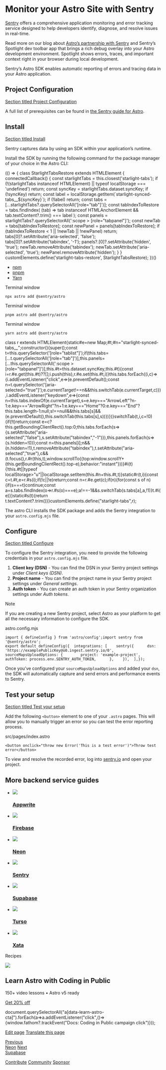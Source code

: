 Monitor your Astro Site with Sentry
===================================

[Sentry](https://sentry.io) offers a comprehensive application monitoring and error tracking service designed to help developers identify, diagnose, and resolve issues in real-time.

Read more on our blog about [Astro’s partnership with Sentry](https://astro.build/blog/sentry-official-monitoring-partner/) and Sentry’s Spotlight dev toolbar app that brings a rich debug overlay into your Astro development environment. Spotlight shows errors, traces, and important context right in your browser during local development.

Sentry’s Astro SDK enables automatic reporting of errors and tracing data in your Astro application.

Project Configuration
---------------------

[Section titled Project Configuration](#project-configuration)

A full list of prerequisites can be found in [the Sentry guide for Astro](https://docs.sentry.io/platforms/javascript/guides/astro/#prerequisites).

Install
-------

[Section titled Install](#install)

Sentry captures data by using an SDK within your application’s runtime.

Install the SDK by running the following command for the package manager of your choice in the Astro CLI:

(() => { class StarlightTabsRestore extends HTMLElement { connectedCallback() { const starlightTabs = this.closest('starlight-tabs'); if (!(starlightTabs instanceof HTMLElement) || typeof localStorage === 'undefined') return; const syncKey = starlightTabs.dataset.syncKey; if (!syncKey) return; const label = localStorage.getItem(\`starlight-synced-tabs\_\_${syncKey}\`); if (!label) return; const tabs = \[...starlightTabs?.querySelectorAll('\[role="tab"\]')\]; const tabIndexToRestore = tabs.findIndex( (tab) => tab instanceof HTMLAnchorElement && tab.textContent?.trim() === label ); const panels = starlightTabs?.querySelectorAll(':scope > \[role="tabpanel"\]'); const newTab = tabs\[tabIndexToRestore\]; const newPanel = panels\[tabIndexToRestore\]; if (tabIndexToRestore < 1 || !newTab || !newPanel) return; tabs\[0\]?.setAttribute('aria-selected', 'false'); tabs\[0\]?.setAttribute('tabindex', '-1'); panels?.\[0\]?.setAttribute('hidden', 'true'); newTab.removeAttribute('tabindex'); newTab.setAttribute('aria-selected', 'true'); newPanel.removeAttribute('hidden'); } } customElements.define('starlight-tabs-restore', StarlightTabsRestore); })()

*   [npm](#tab-panel-3041)
*   [pnpm](#tab-panel-3042)
*   [Yarn](#tab-panel-3043)

Terminal window

    npx astro add @sentry/astro

Terminal window

    pnpm astro add @sentry/astro

Terminal window

    yarn astro add @sentry/astro

class r extends HTMLElement{static#e=new Map;#t;#n="starlight-synced-tabs\_\_";constructor(){super();const t=this.querySelector('\[role="tablist"\]');if(this.tabs=\[...t.querySelectorAll('\[role="tab"\]')\],this.panels=\[...this.querySelectorAll(':scope > \[role="tabpanel"\]')\],this.#t=this.dataset.syncKey,this.#t){const i=r.#e.get(this.#t)??\[\];i.push(this),r.#e.set(this.#t,i)}this.tabs.forEach((i,c)=>{i.addEventListener("click",e=>{e.preventDefault();const n=t.querySelector('\[aria-selected="true"\]');e.currentTarget!==n&&this.switchTab(e.currentTarget,c)}),i.addEventListener("keydown",e=>{const n=this.tabs.indexOf(e.currentTarget),s=e.key==="ArrowLeft"?n-1:e.key==="ArrowRight"?n+1:e.key==="Home"?0:e.key==="End"?this.tabs.length-1:null;s!==null&&this.tabs\[s\]&&(e.preventDefault(),this.switchTab(this.tabs\[s\],s))})})}switchTab(t,i,c=!0){if(!t)return;const e=c?this.getBoundingClientRect().top:0;this.tabs.forEach(s=>{s.setAttribute("aria-selected","false"),s.setAttribute("tabindex","-1")}),this.panels.forEach(s=>{s.hidden=!0});const n=this.panels\[i\];n&&(n.hidden=!1),t.removeAttribute("tabindex"),t.setAttribute("aria-selected","true"),c&&(t.focus(),r.#r(this,t),window.scrollTo({top:window.scrollY+(this.getBoundingClientRect().top-e),behavior:"instant"}))}#i(t){!this.#t||typeof localStorage>"u"||localStorage.setItem(this.#n+this.#t,t)}static#r(t,i){const c=t.#t,e=r.#s(i);if(!c||!e)return;const n=r.#e.get(c);if(n){for(const s of n){if(s===t)continue;const a=s.tabs.findIndex(o=>r.#s(o)===e);a!==-1&&s.switchTab(s.tabs\[a\],a,!1)}t.#i(e)}}static#s(t){return t.textContent?.trim()}}customElements.define("starlight-tabs",r);

The astro CLI installs the SDK package and adds the Sentry integration to your `astro.config.mjs` file.

Configure
---------

[Section titled Configure](#configure)

To configure the Sentry integration, you need to provide the following credentials in your `astro.config.mjs` file.

1.  **Client key (DSN)** - You can find the DSN in your Sentry project settings under _Client keys (DSN)_.
2.  **Project name** - You can find the project name in your Sentry project settings under _General settings_.
3.  **Auth token** - You can create an auth token in your Sentry organization settings under _Auth tokens_.

Note

If you are creating a new Sentry project, select Astro as your platform to get all the necessary information to configure the SDK.

astro.config.mjs

    import { defineConfig } from 'astro/config';import sentry from '@sentry/astro';
    export default defineConfig({  integrations: [    sentry({      dsn: 'https://examplePublicKey@o0.ingest.sentry.io/0',      sourceMapsUploadOptions: {        project: 'example-project',        authToken: process.env.SENTRY_AUTH_TOKEN,      },    }),  ],});

Once you’ve configured your `sourceMapsUploadOptions` and added your `dsn`, the SDK will automatically capture and send errors and performance events to Sentry.

Test your setup
---------------

[Section titled Test your setup](#test-your-setup)

Add the following `<button>` element to one of your `.astro` pages. This will allow you to manually trigger an error so you can test the error reporting process.

src/pages/index.astro

    <button onclick="throw new Error('This is a test error')">Throw test error</button>

To view and resolve the recorded error, log into [sentry.io](https://sentry.io/) and open your project.

More backend service guides
---------------------------

*   ![](/logos/appwriteio.svg)
    
    ### [Appwrite](/en/guides/backend/appwriteio/)
    
*   ![](/logos/firebase.svg)
    
    ### [Firebase](/en/guides/backend/google-firebase/)
    
*   ![](/logos/neon.svg)
    
    ### [Neon](/en/guides/backend/neon/)
    
*   ![](/logos/sentry.svg)
    
    ### [Sentry](/en/guides/backend/sentry/)
    
*   ![](/logos/supabase.svg)
    
    ### [Supabase](/en/guides/backend/supabase/)
    
*   ![](/logos/turso.svg)
    
    ### [Turso](/en/guides/backend/turso/)
    
*   ![](/logos/xata.svg)
    
    ### [Xata](/en/guides/backend/xata/)
    

Recipes

![](/_astro/CodingInPublic.DpaYu7Qd_5sx41.webp)

Learn Astro with **Coding in Public**
-------------------------------------

150+ video lessons • Astro v5 ready

[Get 20% off](https://learnastro.dev?code=ASTRO_PROMO)

document.querySelectorAll("a\[data-learn-astro-cta\]").forEach(a=>a.addEventListener("click",()=>{window.fathom?.trackEvent("Docs: Coding in Public campaign click")}));

[Edit page](https://github.com/withastro/docs/edit/main/src/content/docs/en/guides/backend/sentry.mdx) [Translate this page](https://contribute.docs.astro.build/guides/i18n/)

[Previous  
Neon](/en/guides/backend/neon/) [Next  
Supabase](/en/guides/backend/supabase/)

[Contribute](/en/contribute/) [Community](https://astro.build/chat) [Sponsor](https://opencollective.com/astrodotbuild)

